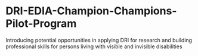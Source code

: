 # DRI-EDIA-Champion-Champions-Pilot-Program
Introducing potential opportunities in applying DRI for research and building professional skills for persons living with visible and invisible disabilities
